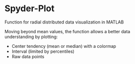 # Spyder-Plot
Function for radial distributed data visualization in MATLAB

Moving beyond mean values, the function allows a better data understanding by plotting:
- Center tendency (mean or median) with a colormap 
- Interval (limited by percentiles)
- Raw data points 

